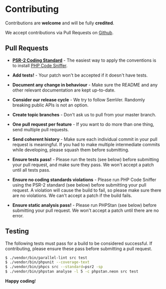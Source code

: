 # Contributing

Contributions are **welcome** and will be fully **credited**.

We accept contributions via Pull Requests on [Github](https://github.com/thephpleague/oauth2-client).


## Pull Requests

- **[PSR-2 Coding Standard](https://github.com/php-fig/fig-standards/blob/master/accepted/PSR-2-coding-style-guide.md)** - The easiest way to apply the conventions is to install [PHP Code Sniffer](http://pear.php.net/package/PHP_CodeSniffer).

- **Add tests!** - Your patch won't be accepted if it doesn't have tests.

- **Document any change in behaviour** - Make sure the README and any other relevant documentation are kept up-to-date.

- **Consider our release cycle** - We try to follow SemVer. Randomly breaking public APIs is not an option.

- **Create topic branches** - Don't ask us to pull from your master branch.

- **One pull request per feature** - If you want to do more than one thing, send multiple pull requests.

- **Send coherent history** - Make sure each individual commit in your pull request is meaningful. If you had to make multiple intermediate commits while developing, please squash them before submitting.

- **Ensure tests pass!** - Please run the tests (see below) before submitting your pull request, and make sure they pass. We won't accept a patch until all tests pass.

- **Ensure no coding standards violations** - Please run PHP Code Sniffer using the PSR-2 standard (see below) before submitting your pull request. A violation will cause the build to fail, so please make sure there are no violations. We can't accept a patch if the build fails.

- **Ensure static analysis pass!** - Please run PHPStan (see below) before submitting your pull request. We won't accept a patch until there are no error.

## Testing

The following tests must pass for a build to be considered successful. If contributing, please ensure these pass before submitting a pull request.

``` bash
$ ./vendor/bin/parallel-lint src test
$ ./vendor/bin/phpunit --coverage-text
$ ./vendor/bin/phpcs src --standard=psr2 -sp
$ ./vendor/bin/phpstan analyse -l 5 -c phpstan.neon src test
```

**Happy coding**!
